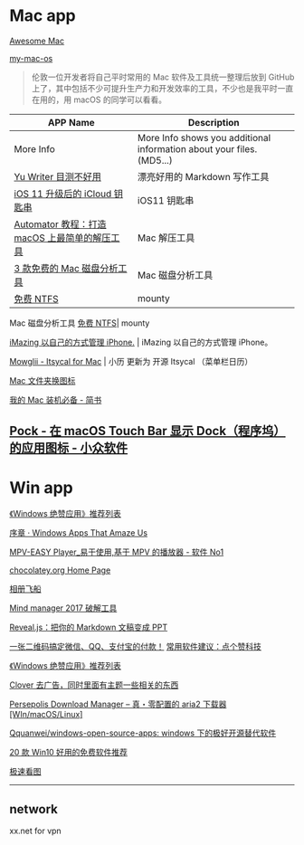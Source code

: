 <!--
 * @Description: This file is made for
 * @Date: 2020-02-21 19:32:09
 * @LastEditTime: 2020-03-24 21:01:25
 * @Author: LeongD
 * @LastEditors: LeongD
 -->

# Mac app

[Awesome Mac](https://github.com/jaywcjlove/awesome-mac)

[my-mac-os](https://github.com/nikitavoloboev/my-mac-os)

> 伦敦一位开发者将自己平时常用的 Mac 软件及工具统一整理后放到 GitHub 上了，其中包括不少可提升生产力和开发效率的工具，不少也是我平时一直在用的，用 macOS 的同学可以看看。

| APP Name                                                                      | Description                                                          |
| ----------------------------------------------------------------------------- | -------------------------------------------------------------------- |
| More Info                                                                     | More Info shows you additional information about your files.(MD5...) |
| [Yu Writer 目测不好用](https://sspai.com/post/40449)                          | 漂亮好用的 Markdown 写作工具                                         |
| [iOS 11 升级后的 iCloud 钥匙串](https://sspai.com/post/40531)                 | iOS11 钥匙串                                                         |
| [Automator 教程：打造 macOS 上最简单的解压工具](https://sspai.com/post/40506) | Mac 解压工具                                                         |
| [ 3 款免费的 Mac 磁盘分析工具](https://sspai.com/post/40503)                  | Mac 磁盘分析工具                                                     |
| [ 免费 NTFS](http://enjoygineering.com/mounty/)                               | mounty                                                               |

Mac 磁盘分析工具
[ 免费 NTFS](https://mounty.app/)| mounty

[ iMazing
以自己的方式管理 iPhone.](https://imazing.com/zh) | iMazing 以自己的方式管理 iPhone。

[Mowglii \- Itsycal for Mac](https://www.mowglii.com/itsycal/) | 小历 更新为 开源 Itsycal （菜单栏日历）

[Mac 文件夹换图标](https://www.appinn.com/gradient-folders/)

[我的 Mac 装机必备 \- 简书](https://www.jianshu.com/p/f579fd5a2142)

## [Pock \- 在 macOS Touch Bar 显示 Dock（程序坞）的应用图标 \- 小众软件](https://www.appinn.com/display-the-macos-dock-in-your-touch-bar/)

# Win app

[《Windows 绝赞应用》推荐列表](https://www.appinn.com/windows-apps-that-amaze-us/)

[序章 · Windows Apps That Amaze Us](https://amazing-apps.gitbooks.io/windows-apps-that-amaze-us/content/zh-CN/)

[MPV\-EASY Player\_易于使用,基于 MPV 的播放器 \- 软件 No1](http://www.rjno1.com/mpv-easy-player.html)

[chocolatey.org Home Page ](https://chocolatey.org/docs)

[相册飞船](http://xc.160.com/)

[Mind manager 2017 破解工具](http://www.itmop.com/downinfo/129828.html)

[Reveal.js：把你的 Markdown 文稿变成 PPT](https://sspai.com/post/40657)

[一张二维码搞定微信、QQ、支付宝的付款！](https://sspai.com/post/40530)
[常用软件建议：点个赞科技](http://wiki.jjboom.com/doku.php?id=%E4%B8%93%E9%A2%98%E7%AD%96%E5%88%92:%E5%B8%B8%E7%94%A8%E8%BD%AF%E4%BB%B6%E5%BB%BA%E8%AE%AE)

[《Windows 绝赞应用》推荐列表](http://www.appinn.com/windows-apps-that-amaze-us/)

[Clover 去广告，同时里面有主题一些相关的东西](http://www.3xiazai.com/view/soft_4757.html#dn)

[Persepolis Download Manager – 真・零配置的 aria2 下载器 [WIn/macOS/Linux]](http://www.appinn.com/persepolis-download-manager/)

[Qquanwei/windows\-open\-source\-apps: windows 下的极好开源替代软件](https://github.com/Qquanwei/windows-open-source-apps)

[20 款 Win10 好用的免费软件推荐](https://post.smzdm.com/p/674342/)

[极速看图 ](http://news.mydrivers.com/1/545/545412.htm)

---

## network

xx.net for vpn
